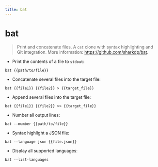 ```yaml
---
title: bat
---
```

# bat

> Print and concatenate files.
> A `cat` clone with syntax highlighting and Git integration.
> More information: <https://github.com/sharkdp/bat>.

- Print the contents of a file to `stdout`:

`bat {{path/to/file}}`

- Concatenate several files into the target file:

`bat {{file1}} {{file2}} > {{target_file}}`

- Append several files into the target file:

`bat {{file1}} {{file2}} >> {{target_file}}`

- Number all output lines:

`bat --number {{path/to/file}}`

- Syntax highlight a JSON file:

`bat --language json {{file.json}}`

- Display all supported languages:

`bat --list-languages`
